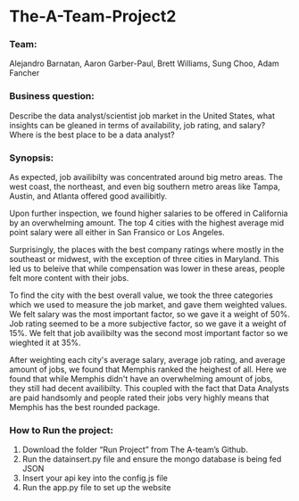 # The-A-Team-Project2

### Team: 
Alejandro Barnatan, Aaron Garber-Paul, Brett Williams, Sung Choo, Adam Fancher

### Business question: 
Describe the data analyst/scientist job market in the United States, what insights can be gleaned in terms of availability, job rating, and salary? Where is the best place to be a data analyst? 

### Synopsis:
As expected, job availibilty was concentrated around big metro areas. The west coast, the northeast, and even big southern metro areas like Tampa, Austin, and Atlanta offered good availibitly. 

Upon further inspection, we found higher salaries to be offered in California by an overwhelming amount. The top 4 cities with the highest average mid point salary were all either in San Fransico or Los Angeles. 

Surprisingly, the places with the best company ratings where mostly in the southeast or midwest, with the exception of three cities in Maryland. This led us to beleive that while compensation was lower in these areas, people felt more content with their jobs.  

To find the city with the best overall value, we took the three categories which we used to measure the job market, and gave them weighted values. We felt salary was the most important factor, so we gave it a weight of 50%. Job rating seemed to be a more subjective factor, so we gave it a weight of 15%. We felt that job availibilty was the second most important factor so we wieghted it at 35%. 

After weighting each city's average salary, average job rating, and average amount of jobs, we found that Memphis ranked the heighest of all. Here we found that while Memphis didn't have an overwhelming amount of jobs, they still had decent availibilty. This coupled with the fact that Data Analysts are paid handsomly and people rated their jobs very highly means that Memphis has the best rounded package. 

### How to Run the project: 
1.	Download the folder “Run Project” from The A-team’s Github. 
2.	Run the datainsert.py file and ensure the mongo database is being fed JSON
3.	Insert your api key into the config.js file
4.	Run the app.py file to set up the website

